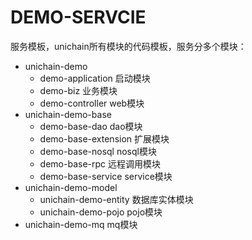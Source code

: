 # DEMO-SERVCIE

服务模板，unichain所有模块的代码模板，服务分多个模块：

- unichain-demo
    - demo-application 启动模块
    - demo-biz 业务模块
    - demo-controller web模块
- unichain-demo-base
    - demo-base-dao dao模块
    - demo-base-extension 扩展模块
    - demo-base-nosql nosql模块
    - demo-base-rpc 远程调用模块
    - demo-base-service service模块
- unichain-demo-model
    - unichain-demo-entity 数据库实体模块
    - unichain-demo-pojo pojo模块
- unichain-demo-mq mq模块 